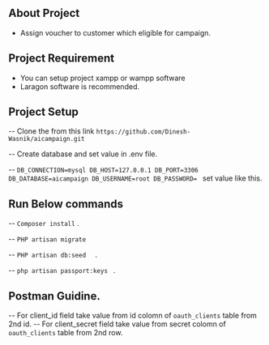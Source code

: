 
## About Project

- Assign voucher to customer which eligible for campaign.


## Project Requirement
- You can setup project xampp or wampp software
- Laragon software is recommended.


## Project Setup
 -- Clone the from this link ```https://github.com/Dinesh-Wasnik/aicampaign.git```

 -- Create database and set value in .env file.

 -- ```DB_CONNECTION=mysql
		DB_HOST=127.0.0.1
		DB_PORT=3306
		DB_DATABASE=aicampaign
		DB_USERNAME=root
		DB_PASSWORD=
	 ```
	set value like this.	

## Run Below commands

 -- ```Composer install``` .
 

 -- ```PHP artisan migrate ``` 


 -- ```PHP artisan db:seed  ``` .

 -- ```php artisan passport:keys ``` .


## Postman Guidine.
 -- For client_id field  take value from id colomn of  ```oauth_clients```  table from 2nd id.
 -- For client_secret  field  take value from secret colomn of ```oauth_clients```  table from 2nd row.


